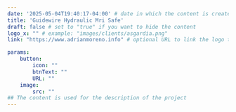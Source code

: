 ```yaml
---
date: '2025-05-04T19:40:17-04:00' # date in which the content is created - defaults to "today"
title: 'Guidewire Hydraulic Mri Safe'
draft: false # set to "true" if you want to hide the content 
logo_x: "" # example: "images/clients/asgardia.png"
link: "https://www.adrianmoreno.info" # optional URL to link the logo to

params:
    button: 
        icon: ""
        btnText: ""
        URL: ""
    image:  
        src: ""
## The content is used for the description of the project
---
```


